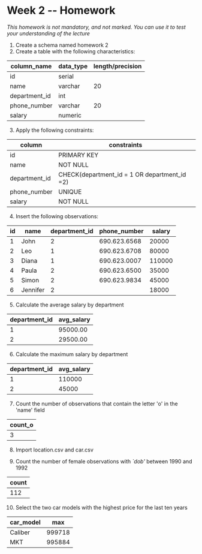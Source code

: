 # Week 2 -- Homework

_This homework is not mandatory, and not marked. You can use it to test your 
understanding of the lecture_

1. Create a schema named homework 2
2. Create a table with the following characteristics:

| column_name   | data_type | length/precision |
|---------------|-----------|------------------|
| id            | serial    |                  |
| name          | varchar   | 20               |
| department_id | int       |                  |
| phone_number  | varchar   | 20               |
| salary        | numeric   |                  |

3. Apply the following constraints:

| column        | constraints                                  |
|---------------|----------------------------------------------|
| id            | PRIMARY KEY                                  |
| name          | NOT NULL                                     |
| department_id | CHECK(department_id = 1 OR department_id =2) |
| phone_number  | UNIQUE                                       |
| salary        | NOT NULL                                     |

4. Insert the following observations:

| id | name     | department_id | phone_number | salary |
|----|----------|---------------|--------------|--------|
| 1  | John     | 2             | 690.623.6568 | 20000  |
| 2  | Leo      | 1             | 690.623.6708 | 80000  |
| 3  | Diana    | 1             | 690.623.0007 | 110000 |
| 4  | Paula    | 2             | 690.623.6500 | 35000  |
| 5  | Simon    | 2             | 690.623.9834 | 45000  |
| 6  | Jennifer | 2             |              | 18000  |

5. Calculate the average salary by department

| department_id | avg_salary |
|---------------|------------|
| 1             | 95000.00   |
| 2             | 29500.00   |

6. Calculate the maximum salary by department

| department_id | avg_salary |
|---------------|------------|
| 1             | 110000     |
| 2             | 45000      |

7. Count the number of observations that contain the letter 'o' in the 'name' field

| count_o |
|---------|
| 3       |

8. Import location.csv and car.csv

9. Count the number of female observations with _`dob'_ between 1990 and 1992

| count |
|-------|
| 112   |

10. Select the two car models with the highest price for the last ten years

| car_model | max    |
|-----------|--------|
| Caliber   | 999718 |
| MKT       | 995884 |
